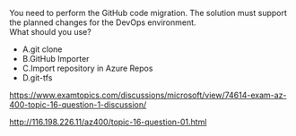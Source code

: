 You need to perform the GitHub code migration. The solution must support the planned changes for the DevOps environment.<br/>What should you use?<br/><ul><li class="multi-choice-item"><span class="multi-choice-letter" data-choice-letter="A">A.</span>git clone</li><li class="multi-choice-item"><span class="multi-choice-letter" data-choice-letter="B">B.</span>GitHub Importer</li><li class="multi-choice-item"><span class="multi-choice-letter" data-choice-letter="C">C.</span>Import repository in Azure Repos</li><li class="multi-choice-item correct-hidden"><span class="multi-choice-letter" data-choice-letter="D">D.</span>git-tfs</li></ul><p><a href="https://www.examtopics.com/discussions/microsoft/view/74614-exam-az-400-topic-16-question-1-discussion/">https://www.examtopics.com/discussions/microsoft/view/74614-exam-az-400-topic-16-question-1-discussion/</a></p><p><a href="http://116.198.226.11/az400/topic-16-question-01.html">http://116.198.226.11/az400/topic-16-question-01.html</a></p><script src="https://giscus.app/client.js"                    data-repo="azsamples/az204"                    data-repo-id="R_kgDOMRXzDQ"                    data-category="General"                    data-category-id="DIC_kwDOMRXzDc4Cgi27"                    data-mapping="pathname"                    data-strict="0"                    data-reactions-enabled="0"                    data-emit-metadata="0"                    data-input-position="bottom"                    data-theme="preferred_color_scheme"                    data-lang="en"                    crossorigin="anonymous"                    async>                    </script>